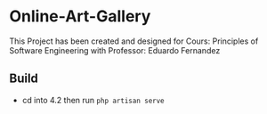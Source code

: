 # Online-Art-Gallery
This Project has been created and designed for Cours: Principles of Software Engineering with Professor: Eduardo Fernandez

## Build

+  cd into 4.2 then run `php artisan serve`
